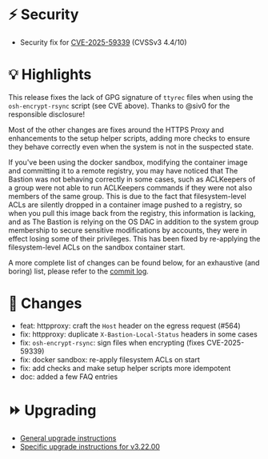 # :zap: Security

- Security fix for [CVE-2025-59339](https://github.com/ovh/the-bastion/security/advisories/GHSA-h66q-g57p-rgg6) (CVSSv3 4.4/10)

# :bulb: Highlights

This release fixes the lack of GPG signature of ``ttyrec`` files when using the ``osh-encrypt-rsync`` script (see CVE above).
Thanks to @siv0 for the responsible disclosure!

Most of the other changes are fixes around the HTTPS Proxy and enhancements to the setup helper scripts,
adding more checks to ensure they behave correctly even when the system is not in the suspected state.

If you've been using the docker sandbox, modifying the container image and committing it to a remote registry,
you may have noticed that The Bastion was not behaving correctly in some cases, such as ACLKeepers of a group
were not able to run ACLKeepers commands if they were not also members of the same group.
This is due to the fact that filesystem-level ACLs are silently dropped in a container image pushed to a registry,
so when you pull this image back from the registry, this information is lacking, and as The Bastion is relying
on the OS DAC in addition to the system group membership to secure sensitive modifications by accounts, they were
in effect losing some of their privileges. This has been fixed by re-applying the filesystem-level ACLs on the
sandbox container start.

A more complete list of changes can be found below,
for an exhaustive (and boring) list, please refer to the [commit log](https://github.com/ovh/the-bastion/compare/v3.21.00...v3.22.00).

# :pushpin: Changes
- feat: httpproxy: craft the ``Host`` header on the egress request (#564)
- fix: httpproxy: duplicate ``X-Bastion-Local-Status`` headers in some cases
- fix: ``osh-encrypt-rsync``: sign files when encrypting (fixes CVE-2025-59339)
- fix: docker sandbox: re-apply filesystem ACLs on start
- fix: add checks and make setup helper scripts more idempotent
- doc: added a few FAQ entries

# :fast_forward: Upgrading

- [General upgrade instructions](https://ovh.github.io/the-bastion/installation/upgrading.html)
- [Specific upgrade instructions for v3.22.00](https://ovh.github.io/the-bastion/installation/upgrading.html#v3-22-00-2025-09-17)
